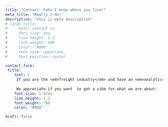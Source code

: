 ```yaml
---
title: "Contact: haha I know where you live!"
meta_title: "Really I do!"
description: "this is meta description"
# large_title:
#     text: contact us.
#     font_size: 4vw 
#     line_height: 1.2
#     font_weight: 400
#     color: "#000"
#     font_case: uppercase
#     text_position: center

contact_form:
 title: 
    text: |
     If you are the <em>freight industry</em> and have an <em>analytics project</em> coming up, contact us. If you are <em>just curious</em> about our datasets, please contact us. 
     
     We appreciate if you want  to get a vibe for what we are about.
    font_size: 1.8rem 
    line_height: 1.2
    font_weight: 700
    color: "#000"

draft: false
---
```

